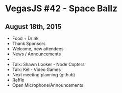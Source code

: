 # VegasJS #42 - Space Ballz
## August 18th, 2015

* Food + Drink
* Thank Sponsors
* Welcome, new attendees
* News / Announcements
* 
* Talk: Shawn Looker - Node Copters
* Talk: Kel - Video Games
* Next meeting planning (github)
* Raffle
* Open Microphone/Announcements
